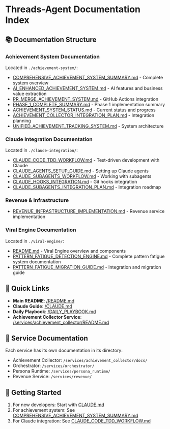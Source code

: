 # Threads-Agent Documentation Index

## 📚 Documentation Structure

### Achievement System Documentation
Located in `./achievement-system/`:
- [COMPREHENSIVE_ACHIEVEMENT_SYSTEM_SUMMARY.md](./achievement-system/COMPREHENSIVE_ACHIEVEMENT_SYSTEM_SUMMARY.md) - Complete system overview
- [AI_ENHANCED_ACHIEVEMENT_SYSTEM.md](./achievement-system/AI_ENHANCED_ACHIEVEMENT_SYSTEM.md) - AI features and business value extraction
- [PR_MERGE_ACHIEVEMENT_SYSTEM.md](./achievement-system/PR_MERGE_ACHIEVEMENT_SYSTEM.md) - GitHub Actions integration
- [PHASE_1_COMPLETE_SUMMARY.md](./achievement-system/PHASE_1_COMPLETE_SUMMARY.md) - Phase 1 implementation summary
- [ACHIEVEMENT_SYSTEM_STATUS.md](./achievement-system/ACHIEVEMENT_SYSTEM_STATUS.md) - Current status and progress
- [ACHIEVEMENT_COLLECTOR_INTEGRATION_PLAN.md](./achievement-system/ACHIEVEMENT_COLLECTOR_INTEGRATION_PLAN.md) - Integration planning
- [UNIFIED_ACHIEVEMENT_TRACKING_SYSTEM.md](./achievement-system/UNIFIED_ACHIEVEMENT_TRACKING_SYSTEM.md) - System architecture

### Claude Integration Documentation
Located in `./claude-integration/`:
- [CLAUDE_CODE_TDD_WORKFLOW.md](./claude-integration/CLAUDE_CODE_TDD_WORKFLOW.md) - Test-driven development with Claude
- [CLAUDE_AGENTS_SETUP_GUIDE.md](./claude-integration/CLAUDE_AGENTS_SETUP_GUIDE.md) - Setting up Claude agents
- [CLAUDE_SUBAGENTS_WORKFLOW.md](./claude-integration/CLAUDE_SUBAGENTS_WORKFLOW.md) - Working with subagents
- [CLAUDE_HOOKS_INTEGRATION.md](./claude-integration/CLAUDE_HOOKS_INTEGRATION.md) - Git hooks integration
- [CLAUDE_SUBAGENTS_INTEGRATION_PLAN.md](./claude-integration/CLAUDE_SUBAGENTS_INTEGRATION_PLAN.md) - Integration roadmap

### Revenue & Infrastructure
- [REVENUE_INFRASTRUCTURE_IMPLEMENTATION.md](./REVENUE_INFRASTRUCTURE_IMPLEMENTATION.md) - Revenue service implementation

### Viral Engine Documentation
Located in `./viral-engine/`:
- [README.md](./viral-engine/README.md) - Viral Engine overview and components
- [PATTERN_FATIGUE_DETECTION_ENGINE.md](./viral-engine/PATTERN_FATIGUE_DETECTION_ENGINE.md) - Complete pattern fatigue system documentation
- [PATTERN_FATIGUE_MIGRATION_GUIDE.md](./viral-engine/PATTERN_FATIGUE_MIGRATION_GUIDE.md) - Integration and migration guide

## 🔗 Quick Links

- **Main README**: [/README.md](../README.md)
- **Claude Guide**: [/CLAUDE.md](../CLAUDE.md)
- **Daily Playbook**: [/DAILY_PLAYBOOK.md](../DAILY_PLAYBOOK.md)
- **Achievement Collector Service**: [/services/achievement_collector/README.md](../services/achievement_collector/README.md)

## 📂 Service Documentation

Each service has its own documentation in its directory:
- Achievement Collector: `/services/achievement_collector/docs/`
- Orchestrator: `/services/orchestrator/`
- Persona Runtime: `/services/persona_runtime/`
- Revenue Service: `/services/revenue/`

## 🚀 Getting Started

1. For new developers: Start with [CLAUDE.md](../CLAUDE.md)
2. For achievement system: See [COMPREHENSIVE_ACHIEVEMENT_SYSTEM_SUMMARY.md](./achievement-system/COMPREHENSIVE_ACHIEVEMENT_SYSTEM_SUMMARY.md)
3. For Claude integration: See [CLAUDE_CODE_TDD_WORKFLOW.md](./claude-integration/CLAUDE_CODE_TDD_WORKFLOW.md)